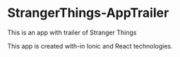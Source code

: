 # StrangerThings-AppTrailer
This is an app with trailer of Stranger Things

This app is created with-in Ionic and React technologies.

